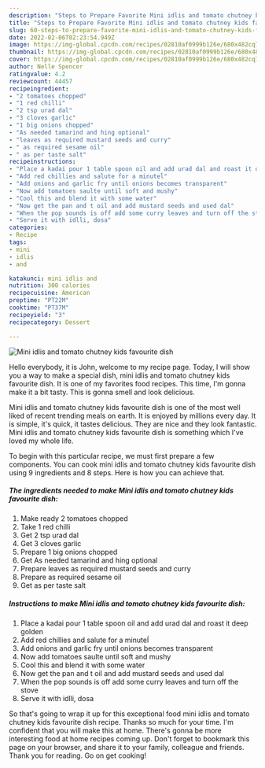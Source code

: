```yaml
---
description: "Steps to Prepare Favorite Mini idlis and tomato chutney kids favourite dish"
title: "Steps to Prepare Favorite Mini idlis and tomato chutney kids favourite dish"
slug: 60-steps-to-prepare-favorite-mini-idlis-and-tomato-chutney-kids-favourite-dish
date: 2022-02-06T02:23:54.949Z
image: https://img-global.cpcdn.com/recipes/02810af0999b126e/680x482cq70/mini-idlis-and-tomato-chutney-kids-favourite-dish-recipe-main-photo.jpg
thumbnail: https://img-global.cpcdn.com/recipes/02810af0999b126e/680x482cq70/mini-idlis-and-tomato-chutney-kids-favourite-dish-recipe-main-photo.jpg
cover: https://img-global.cpcdn.com/recipes/02810af0999b126e/680x482cq70/mini-idlis-and-tomato-chutney-kids-favourite-dish-recipe-main-photo.jpg
author: Nelle Spencer
ratingvalue: 4.2
reviewcount: 44457
recipeingredient:
- "2 tomatoes chopped"
- "1 red chilli"
- "2 tsp urad dal"
- "3 cloves garlic"
- "1 big onions chopped"
- "As needed tamarind and hing optional"
- "leaves as required mustard seeds and curry"
- " as required sesame oil"
- " as per taste salt"
recipeinstructions:
- "Place a kadai pour 1 table spoon oil and add urad dal and roast it deep golden"
- "Add red chillies and salute for a minuteĺ"
- "Add onions and garlic fry until onions becomes transparent"
- "Now add tomatoes saulte until soft and mushy"
- "Cool this and blend it with some water"
- "Now get the pan and t oil and add mustard seeds and used dal"
- "When the pop sounds is off add some curry leaves and turn off the stove"
- "Serve it with idlli, dosa"
categories:
- Recipe
tags:
- mini
- idlis
- and

katakunci: mini idlis and 
nutrition: 300 calories
recipecuisine: American
preptime: "PT22M"
cooktime: "PT37M"
recipeyield: "3"
recipecategory: Dessert

---
```



![Mini idlis and tomato chutney kids favourite dish](https://img-global.cpcdn.com/recipes/02810af0999b126e/680x482cq70/mini-idlis-and-tomato-chutney-kids-favourite-dish-recipe-main-photo.jpg)

Hello everybody, it is John, welcome to my recipe page. Today, I will show you a way to make a special dish, mini idlis and tomato chutney kids favourite dish. It is one of my favorites food recipes. This time, I'm gonna make it a bit tasty. This is gonna smell and look delicious.

Mini idlis and tomato chutney kids favourite dish is one of the most well liked of recent trending meals on earth. It is enjoyed by millions every day. It is simple, it's quick, it tastes delicious. They are nice and they look fantastic. Mini idlis and tomato chutney kids favourite dish is something which I've loved my whole life.




To begin with this particular recipe, we must first prepare a few components. You can cook mini idlis and tomato chutney kids favourite dish using 9 ingredients and 8 steps. Here is how you can achieve that.

<!--inarticleads1-->

##### The ingredients needed to make Mini idlis and tomato chutney kids favourite dish:

1. Make ready 2 tomatoes chopped
1. Take 1 red chilli
1. Get 2 tsp urad dal
1. Get 3 cloves garlic
1. Prepare 1 big onions chopped
1. Get As needed tamarind and hing optional
1. Prepare leaves as required mustard seeds and curry
1. Prepare  as required sesame oil
1. Get  as per taste salt




<!--inarticleads2-->

##### Instructions to make Mini idlis and tomato chutney kids favourite dish:

1. Place a kadai pour 1 table spoon oil and add urad dal and roast it deep golden
1. Add red chillies and salute for a minuteĺ
1. Add onions and garlic fry until onions becomes transparent
1. Now add tomatoes saulte until soft and mushy
1. Cool this and blend it with some water
1. Now get the pan and t oil and add mustard seeds and used dal
1. When the pop sounds is off add some curry leaves and turn off the stove
1. Serve it with idlli, dosa




So that's going to wrap it up for this exceptional food mini idlis and tomato chutney kids favourite dish recipe. Thanks so much for your time. I'm confident that you will make this at home. There's gonna be more interesting food at home recipes coming up. Don't forget to bookmark this page on your browser, and share it to your family, colleague and friends. Thank you for reading. Go on get cooking!
